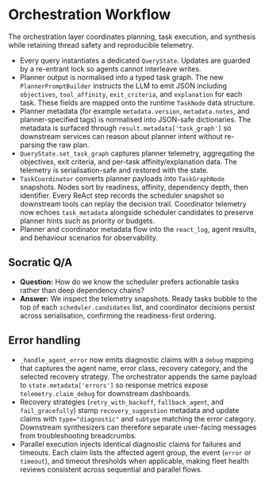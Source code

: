 # Orchestration Workflow

The orchestration layer coordinates planning, task execution, and synthesis
while retaining thread safety and reproducible telemetry.

- Every query instantiates a dedicated `QueryState`. Updates are guarded by a
  re-entrant lock so agents cannot interleave writes.
- Planner output is normalised into a typed task graph. The new
  `PlannerPromptBuilder` instructs the LLM to emit JSON including
  `objectives`, `tool_affinity`, `exit_criteria`, and `explanation` for each
  task. These fields are mapped onto the runtime `TaskNode` data structure.
- Planner metadata (for example `metadata.version`, `metadata.notes`, and
  planner-specified tags) is normalised into JSON-safe dictionaries. The
  metadata is surfaced through `result.metadata['task_graph']` so downstream
  services can reason about planner intent without re-parsing the raw plan.
- `QueryState.set_task_graph` captures planner telemetry, aggregating the
  objectives, exit criteria, and per-task affinity/explanation data. The
  telemetry is serialisation-safe and restored with the state.
- `TaskCoordinator` converts planner payloads into `TaskGraphNode` snapshots.
  Nodes sort by readiness, affinity, dependency depth, then identifier. Every
  ReAct step records the scheduler snapshot so downstream tools can replay the
  decision trail. Coordinator telemetry now echoes `task_metadata` alongside
  scheduler candidates to preserve planner hints such as priority or budgets.
- Planner and coordinator metadata flow into the `react_log`, agent results,
  and behaviour scenarios for observability.

## Socratic Q/A

- **Question:** How do we know the scheduler prefers actionable tasks rather
  than deep dependency chains?
- **Answer:** We inspect the telemetry snapshots. Ready tasks bubble to the top
  of each `scheduler.candidates` list, and coordinator decisions persist across
  serialisation, confirming the readiness-first ordering.

## Error handling

- `_handle_agent_error` now emits diagnostic claims with a `debug` mapping that
  captures the agent name, error class, recovery category, and the selected
  recovery strategy. The orchestrator appends the same payload to
  `state.metadata['errors']` so response metrics expose `telemetry.claim_debug`
  for downstream dashboards.
- Recovery strategies (`retry_with_backoff`, `fallback_agent`, and
  `fail_gracefully`) stamp `recovery_suggestion` metadata and update claims with
  `type="diagnostic"` and `subtype` matching the error category. Downstream
  synthesizers can therefore separate user-facing messages from troubleshooting
  breadcrumbs.
- Parallel execution injects identical diagnostic claims for failures and
  timeouts. Each claim lists the affected agent group, the event (`error` or
  `timeout`), and timeout thresholds when applicable, making fleet health
  reviews consistent across sequential and parallel flows.
